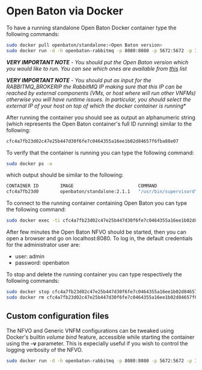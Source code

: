 # Open Baton via Docker 

To have a running standalone Open Baton Docker container type the following commands:

```bash
sudo docker pull openbaton/standalone:<Open Baton version>
sudo docker run -d -h openbaton-rabbitmq -p 8080:8080 -p 5672:5672 -p 15672:15672 -p 8443:8443 -e RABBITMQ_BROKERIP=<RabbitMQ IP> openbaton/standalone:<Open Baton version>
```

***VERY IMPORTANT NOTE*** *- You should put the Open Baton version which you would like to run. You can see which ones
  are available from [this][reference-to-op-repo-on-public-docker-hub] list*

***VERY IMPORTANT NOTE*** *- You should put as input for the RABBITMQ_BROKERIP the RabbitMQ IP making sure that this IP can be
  reached by external components (VMs, or host where will run other VNFMs) otherwise you will have runtime issues.
  In particular, you should select the external IP of your host on top of which the docker container is running**

After running the container you should see as output an alphanumeric string (which represents the Open Baton container's full ID running) similar to the following:

```bash
cfc4a7fb23d02c47e25b447d30f6fe7c0464355a16ee1b02d84657f6fba88e07
```

To verify that the container is running you can type the following command:

```bash
sudo docker ps -a
```

which output should be similar to the following:

```bash
CONTAINER ID        IMAGE                        COMMAND                  CREATED             STATUS                   PORTS                                                                                              NAMES
cfc4a7fb23d0        openbaton/standalone:2.1.1   "/usr/bin/supervisord"   49 seconds ago      Up 49 seconds            0.0.0.0:5672->5672/tcp, 0.0.0.0:8080->8080/tcp, 0.0.0.0:8443->8443/tcp, 0.0.0.0:15672->15672/tcp   admiring_lalande
```

To connect to the running container containing Open Baton you can type the following command:

```bash
sudo docker exec -ti cfc4a7fb23d02c47e25b447d30f6fe7c0464355a16ee1b02d84657f6fba88e07 bash
```

After few minutes the Open Baton NFVO should be started, then you can open a browser and go on localhost:8080.
To log in, the default credentials for the administrator user are:
* user: admin
* password: openbaton 

To stop and delete the running container you can type respectively the following commands:

```bash
sudo docker stop cfc4a7fb23d02c47e25b447d30f6fe7c0464355a16ee1b02d84657f6fba88e07
sudo docker rm cfc4a7fb23d02c47e25b447d30f6fe7c0464355a16ee1b02d84657f6fba88e07
```

## Custom configuration files
The NFVO and Generic VNFM configurations can be tweaked using Docker's builtin _volume bind_ feature, accessible
while starting the container using the **-v** parameter. 
This is expecially useful if you wish to control the logging verbosity of the NFVO.

```bash
sudo docker run -d -h openbaton-rabbitmq -p 8080:8080 -p 5672:5672 -p 15672:15672 -p 8443:8443 -e RABBITMQ_BROKERIP=<RabbitMQ IP> -v /path/to/openbaton-nfvo.properties:/etc/openbaton/openbaton-nfvo.properties openbaton/standalone:<Open Baton version>
```

[reference-to-op-repo-on-public-docker-hub]:https://hub.docker.com/r/openbaton/standalone/tags/
